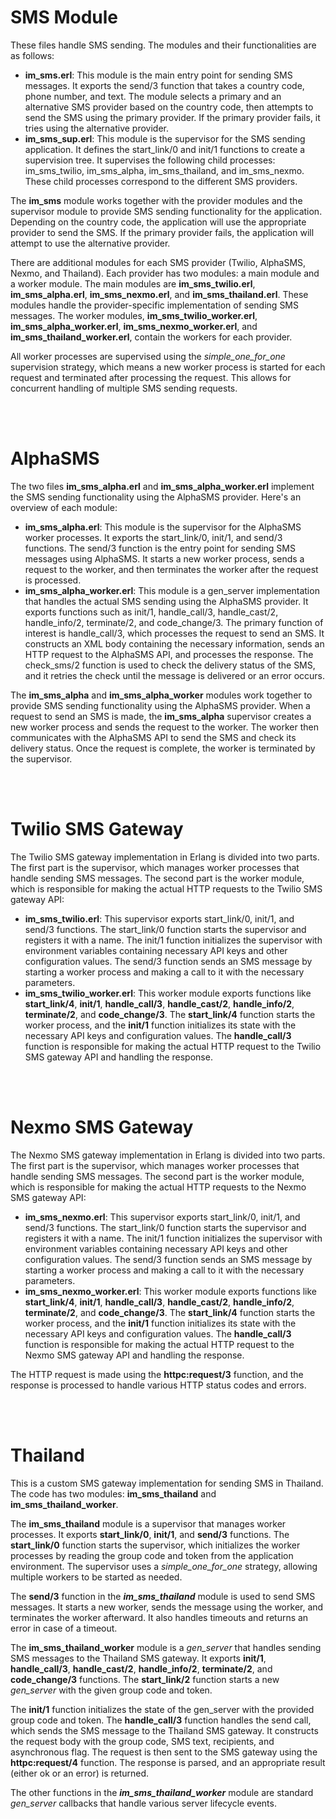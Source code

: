 <h1>SMS Module</h1>

These files handle SMS sending. The modules and their functionalities are as follows:

- <b>im_sms.erl</b>: This module is the main entry point for sending SMS messages. It exports the send/3 function that takes a country code, phone number, and text. The module selects a primary and an alternative SMS provider based on the country code, then attempts to send the SMS using the primary provider. If the primary provider fails, it tries using the alternative provider.
- <b>im_sms_sup.erl</b>: This module is the supervisor for the SMS sending application. It defines the start_link/0 and init/1 functions to create a supervision tree. It supervises the following child processes: im_sms_twilio, im_sms_alpha, im_sms_thailand, and im_sms_nexmo. These child processes correspond to the different SMS providers.

The <b>im_sms</b> module works together with the provider modules and the supervisor module to provide SMS sending functionality for the application. Depending on the country code, the application will use the appropriate provider to send the SMS. If the primary provider fails, the application will attempt to use the alternative provider.

There are additional modules for each SMS provider (Twilio, AlphaSMS, Nexmo, and Thailand). 
Each provider has two modules: a main module and a worker module. The main modules are <b>im_sms_twilio.erl</b>, <b>im_sms_alpha.erl</b>, <b>im_sms_nexmo.erl</b>, and <b>im_sms_thailand.erl</b>. These modules handle the provider-specific implementation of sending SMS messages. The worker modules, <b>im_sms_twilio_worker.erl</b>, <b>im_sms_alpha_worker.erl</b>, <b>im_sms_nexmo_worker.erl</b>, and <b>im_sms_thailand_worker.erl</b>, contain the workers for each provider.

All worker processes are supervised using the <i>simple_one_for_one</i> supervision strategy, which means a new worker process is started for each request and terminated after processing the request. 
This allows for concurrent handling of multiple SMS sending requests.

<br /><br />

<h1>AlphaSMS</h1>

The two files <b>im_sms_alpha.erl</b> and <b>im_sms_alpha_worker.erl</b> implement the SMS sending functionality using the AlphaSMS provider. Here's an overview of each module:

- <b>im_sms_alpha.erl</b>: This module is the supervisor for the AlphaSMS worker processes. It exports the start_link/0, init/1, and send/3 functions. The send/3 function is the entry point for sending SMS messages using AlphaSMS. It starts a new worker process, sends a request to the worker, and then terminates the worker after the request is processed.
- <b>im_sms_alpha_worker.erl</b>: This module is a gen_server implementation that handles the actual SMS sending using the AlphaSMS provider. It exports functions such as init/1, handle_call/3, handle_cast/2, handle_info/2, terminate/2, and code_change/3. The primary function of interest is handle_call/3, which processes the request to send an SMS. It constructs an XML body containing the necessary information, sends an HTTP request to the AlphaSMS API, and processes the response. The check_sms/2 function is used to check the delivery status of the SMS, and it retries the check until the message is delivered or an error occurs.

The <b>im_sms_alpha</b> and <b>im_sms_alpha_worker</b> modules work together to provide SMS sending functionality using the AlphaSMS provider. When a request to send an SMS is made, the <b>im_sms_alpha</b> supervisor creates a new worker process and sends the request to the worker. The worker then communicates with the AlphaSMS API to send the SMS and check its delivery status. Once the request is complete, the worker is terminated by the supervisor.


<br /><br />


<h1>Twilio SMS Gateway</h1>

The Twilio SMS gateway implementation in Erlang is divided into two parts. The first part is the supervisor, which manages worker processes that handle sending SMS messages. The second part is the worker module, which is responsible for making the actual HTTP requests to the Twilio SMS gateway API:

- <b>im_sms_twilio.erl</b>: This supervisor exports start_link/0, init/1, and send/3 functions. The start_link/0 function starts the supervisor and registers it with a name. The init/1 function initializes the supervisor with environment variables containing necessary API keys and other configuration values. The send/3 function sends an SMS message by starting a worker process and making a call to it with the necessary parameters.
- <b>im_sms_twilio_worker.erl</b>: This worker module exports functions like <b>start_link/4</b>, <b>init/1</b>, <b>handle_call/3</b>, <b>handle_cast/2</b>, <b>handle_info/2</b>, <b>terminate/2</b>, and <b>code_change/3</b>. The <b>start_link/4</b> function starts the worker process, and the <b>init/1</b> function initializes its state with the necessary API keys and configuration values. The <b>handle_call/3</b> function is responsible for making the actual HTTP request to the Twilio SMS gateway API and handling the response.


<br /><br />


<h1>Nexmo SMS Gateway</h1>

The Nexmo SMS gateway implementation in Erlang is divided into two parts. The first part is the supervisor, which manages worker processes that handle sending SMS messages. The second part is the worker module, which is responsible for making the actual HTTP requests to the Nexmo SMS gateway API:

- <b>im_sms_nexmo.erl</b>: This supervisor exports start_link/0, init/1, and send/3 functions. The start_link/0 function starts the supervisor and registers it with a name. The init/1 function initializes the supervisor with environment variables containing necessary API keys and other configuration values. The send/3 function sends an SMS message by starting a worker process and making a call to it with the necessary parameters.
- <b>im_sms_nexmo_worker.erl</b>: This worker module exports functions like <b>start_link/4</b>, <b>init/1</b>, <b>handle_call/3</b>, <b>handle_cast/2</b>, <b>handle_info/2</b>, <b>terminate/2</b>, and <b>code_change/3</b>. The <b>start_link/4</b> function starts the worker process, and the <b>init/1</b> function initializes its state with the necessary API keys and configuration values. The <b>handle_call/3</b> function is responsible for making the actual HTTP request to the Nexmo SMS gateway API and handling the response.

The HTTP request is made using the <b>httpc:request/3</b> function, and the response is processed to handle various HTTP status codes and errors. 

<br /><br />

<h1>Thailand</h1>

This is a custom SMS gateway implementation for sending SMS in Thailand. The code has two modules: <b>im_sms_thailand</b> and <b>im_sms_thailand_worker</b>.

The <b>im_sms_thailand</b> module is a supervisor that manages worker processes. It exports <b>start_link/0</b>, <b>init/1</b>, and <b>send/3</b> functions. The <b>start_link/0</b> function starts the supervisor, which initializes the worker processes by reading the group code and token from the application environment. The supervisor uses a <i>simple_one_for_one</i> strategy, allowing multiple workers to be started as needed.

The <b>send/3</b> function in the <b><i>im_sms_thailand</i></b> module is used to send SMS messages. It starts a new worker, sends the message using the worker, and terminates the worker afterward. It also handles timeouts and returns an error in case of a timeout.

The <b>im_sms_thailand_worker</b> module is a <i>gen_server</i> that handles sending SMS messages to the Thailand SMS gateway. It exports <b>init/1</b>, <b>handle_call/3</b>, <b>handle_cast/2</b>, <b>handle_info/2</b>, <b>terminate/2</b>, and <b>code_change/3</b> functions. The <b>start_link/2</b> function starts a new <i>gen_server</i> with the given group code and token.

The <b>init/1</b> function initializes the state of the gen_server with the provided group code and token. The <b>handle_call/3</b> function handles the send call, which sends the SMS message to the Thailand SMS gateway. It constructs the request body with the group code, SMS text, recipients, and asynchronous flag. The request is then sent to the SMS gateway using the <b>httpc:request/4</b> function. The response is parsed, and an appropriate result (either ok or an error) is returned.

The other functions in the <b><i>im_sms_thailand_worker</i></b> module are standard <i>gen_server</i> callbacks that handle various server lifecycle events.

